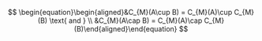  $$ \begin{equation}\begin{aligned}&C_{M}(A\cup B) = C_{M}(A)\cup C_{M}(B) \text{  and  } \\ &C_{M}(A\cap B) = C_{M}(A)\cap C_{M}(B)\end{aligned}\end{equation} $$
